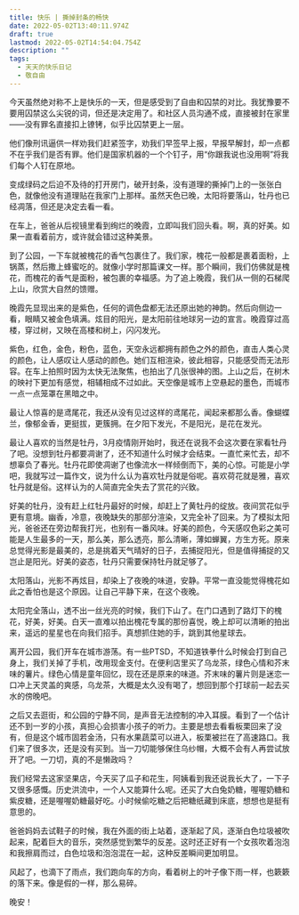 ```yaml
---
title: 快乐 | 撕掉封条的畅快
date: 2022-05-02T13:40:11.974Z
draft: true
lastmod: 2022-05-02T14:54:04.754Z
description: ""
tags:
  - 天天的快乐日记
  - 敬自由
---
```

今天虽然绝对称不上是快乐的一天，但是感受到了自由和囚禁的对比。我犹豫要不要用囚禁这么尖锐的词，但还是决定用了。和社区人员沟通不成，直接被封在家里——没有罪名直接扣上镣铐，似乎比囚禁更上一层。

他们像刑讯逼供一样劝我们赶紧签字，劝我们早签早上报，早报早解封，却一点都不在乎我们是否有罪。他们是国家机器的一个个钉子，用“你跟我说也没用啊”将我们每个人钉在原地。

变成绿码之后迫不及待的打开房门，破开封条，没有道理的撕掉门上的一张张白色，就像他没有道理贴在我家门上那样。虽然天色已晚，太阳将要落山，牡丹也已经凋落，但还是决定去看一看。

在车上，爸爸从后视镜里看到绚烂的晚霞，立即叫我们回头看。啊，真的好美。如果一直看着前方，或许就会错过这种美景。

到了公园，一下车就被槐花的香气包裹住了。我们家，槐花一般都是裹着面粉，上锅蒸，然后撒上蜂蜜吃的。就像小学时那篇课文一样。那个瞬间，我们仿佛就是槐花，而槐花的香气是面粉，被包裹的幸福感。为了追上晚霞，我们从一侧的石梯爬上山，欣赏大自然的馈赠。

晚霞先显现出来的是紫色，任何的调色盘都无法还原出她的神韵。然后向侧边一看，眼睛又被金色填满。炫目的阳光，是太阳前往地球另一边的宣言。晚霞穿过高楼，穿过树，又映在高楼和树上，闪闪发光。

紫色，红色，金色，粉色，蓝色，天空永远都拥有颜色之外的颜色，直击人类心灵的颜色，让人感叹让人感动的颜色。她们互相渲染，彼此相容，只能感受而无法形容。在车上拍照时因为太快无法聚焦，也拍出了几张很神的图。上山之后，在树木的映衬下更加有感觉，相辅相成不过如此。天空像是城市上空悬起的墨色，而城市一点一点笼罩在黑暗之中。

最让人惊喜的是鸢尾花，我还从没有见过这样的鸢尾花，闻起来都那么香。像蝴蝶兰，像郁金香，更挺拔，更簇拥。在夕阳下发光，不是阳光，是花在发光。

最让人喜欢的当然是牡丹，3月疫情刚开始时，我还在说我不会这次要在家看牡丹了吧。没想到牡丹都要凋谢了，还不知道什么时候才会结束。一直忙来忙去，却不想辜负了春光。牡丹花即使凋谢了也像流水一样倾倒而下，美的心惊。可能是小学吧，我就写过一篇作文，说为什么认为喜欢牡丹就是俗呢。喜欢荷花就是雅，喜欢牡丹就是俗。这样认为的人简直完全失去了赏花的兴致。

好美的牡丹，没有赶上红牡丹最好的时候，却赶上了黄牡丹的绽放。夜间赏花似乎更有意境。幽香，冷意，夜晚缺失的那部分渲染，又完全补了回来。为了模拟太阳光，爸爸还在旁边帮我打光，也别有一番风味。好美的颜色，今天感叹色彩之美可能是人生最多的一天，那么美，那么透亮，那么清晰，薄如蝉翼，方生方死。原来总觉得光影是最美的，总是挑着天气晴好的日子，去捕捉阳光，但是值得捕捉的又岂止是阳光。好美的姿态，牡丹只需要保持牡丹就足够了。

太阳落山，光影不再炫目，却染上了夜晚的味道，安静。平常一直没能觉得槐花如此之香怕也是这个原因。让自己平静下来，在这个夜晚。

太阳完全落山，透不出一丝光亮的时候，我们下山了。在门口遇到了路灯下的槐花，好美，好美。白天一直难以拍出槐花专属的那份喜悦，晚上却可以清晰的拍出来，遥远的星星也在向我们招手。真想抓住她的手，跳到其他星球去。

离开公园，我们开车在城市游荡。有一些PTSD，不知道铁拳什么时候会打到自己身上，我们关掉了手机，改用现金支付。在便利店里买了乌龙茶，绿色心情和芥末味的薯片。绿色心情是童年回忆，现在还是原来的味道。芥末味的薯片则是迷恋一口冲上天灵盖的爽感，乌龙茶，大概是太久没有喝了，想回到那个打球前一起去买水的傍晚吧。

之后又去逛街，和公园的宁静不同，是声音无法控制的冲入耳膜。看到了一个估计还不到一岁的小孩，真担心会损害小孩子的听力。主要是想去看看板栗回来了没有，但是这个城市固若金汤，只有水果蔬菜可以进入，板栗被拦在了高速路口。我们来了很多次，还是没有买到。当一刀切能够保住乌纱帽，大概不会有人再尝试放开了吧。一刀切，真的不是懒政吗？

我们经常去这家坚果店，今天买了瓜子和花生，阿姨看到我还说我长大了，一下子又很多感慨。历史洪流中，一个人又能算什么呢。还买了大白兔奶糖，喔喔奶糖和紫皮糖，还是喔喔奶糖最好吃。小时候偷吃糖之后把糖纸藏到床底，想想也是挺有意思的。

爸爸妈妈去试鞋子的时候，我在外面的街上站着，逐渐起了风，逐渐白色垃圾被吹起来，配着巨大的音乐，突然感觉到繁华的反差。这时还正好有一个女孩吹着泡泡和我擦肩而过，白色垃圾和泡泡混在一起，这种反差瞬间更加明显。

风起了，也滴下了雨点，我们跑向车的方向，看着树上的叶子像下雨一样，也簌簌的落下来。像是假的一样，那么易碎。

晚安！